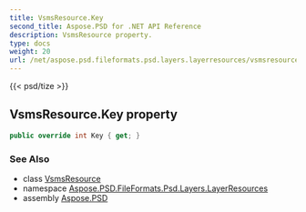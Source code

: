 ```yaml
---
title: VsmsResource.Key
second_title: Aspose.PSD for .NET API Reference
description: VsmsResource property. 
type: docs
weight: 20
url: /net/aspose.psd.fileformats.psd.layers.layerresources/vsmsresource/key/
---
```

{{< psd/tize >}}
## VsmsResource.Key property

```csharp
public override int Key { get; }
```

### See Also

* class [VsmsResource](../)
* namespace [Aspose.PSD.FileFormats.Psd.Layers.LayerResources](../../vsmsresource/)
* assembly [Aspose.PSD](../../../)



